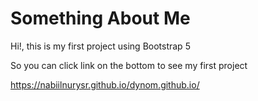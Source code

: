 # Something About Me
Hi!, this is my first project using Bootstrap 5

So you can click link on the bottom to see my first project 

https://nabiilnurysr.github.io/dynom.github.io/
